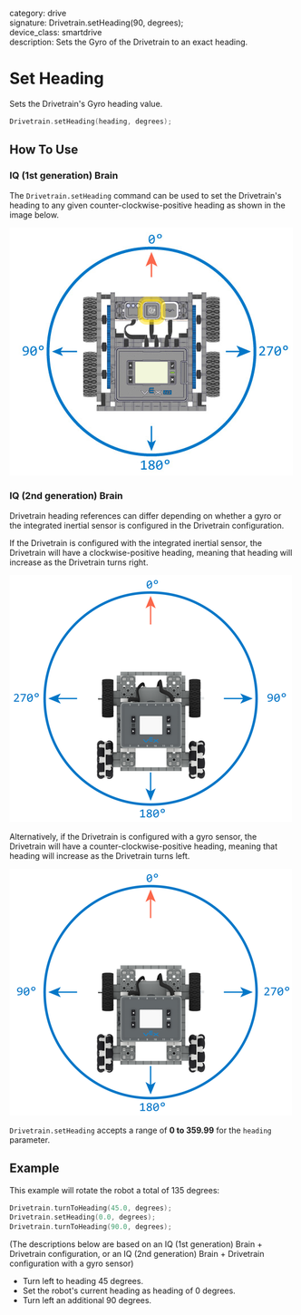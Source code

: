 category: drive  
signature: Drivetrain.setHeading(90, degrees);  
device_class: smartdrive  
description: Sets the Gyro of the Drivetrain to an exact heading.  

# Set Heading

Sets the Drivetrain's Gyro heading value.

```cpp
Drivetrain.setHeading(heading, degrees);
```

## How To Use

### IQ (1st generation) Brain

The `Drivetrain.setHeading` command can be used to set the Drivetrain's heading to any given counter-clockwise-positive heading as shown in the image below.

![TopDownBot01](TopDownBot01.jpg)

### IQ (2nd generation) Brain

Drivetrain heading references can differ depending on whether a gyro or the integrated inertial sensor is configured in the Drivetrain configuration.

If the Drivetrain is configured with the integrated inertial sensor, the Drivetrain will have a clockwise-positive heading, meaning that heading will increase as the Drivetrain turns right.

![set_drive_heading_clockwise](set_drive_heading_clockwise.png)

Alternatively, if the Drivetrain is configured with a gyro sensor, the Drivetrain will have a counter-clockwise-positive heading, meaning that heading will increase as the Drivetrain turns left.

![set_drive_heading_counterclockwise](set_drive_heading_counterclockwise.png)

`Drivetrain.setHeading` accepts a range of **0 to 359.99** for the `heading` parameter.

## Example 

This example will rotate the robot a total of 135 degrees:

```cpp
Drivetrain.turnToHeading(45.0, degrees);
Drivetrain.setHeading(0.0, degrees);
Drivetrain.turnToHeading(90.0, degrees);
```

(The descriptions below are based on an IQ (1st generation) Brain + Drivetrain configuration, or an IQ (2nd generation) Brain + Drivetrain configuration with a gyro sensor)

- Turn left to heading 45 degrees.
- Set the robot's current heading as heading of 0 degrees.
- Turn left an additional 90 degrees.

<advanced>
</advanced>
